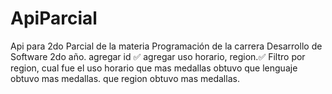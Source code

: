 # ApiParcial

Api para 2do Parcial de la materia Programación de la carrera Desarrollo de Software 2do año.
agregar id ✅
agregar uso horario, region.✅
Filtro por region,
cual fue el uso horario que mas medallas obtuvo
que lenguaje obtuvo mas medallas.
que region obtuvo mas medallas.
